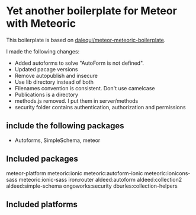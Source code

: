 # Yet another boilerplate for Meteor with Meteoric

This boilerplate is based on [dalequi/meteor-meteoric-boilerplate](https://github.com/dalequi/meteor-meteoric-boilerplate).

I made the following changes:

* Added autoforms to solve "AutoForm is not defined".
* Updated pacage versions
* Remove autopublish and insecure
* Use lib directory instead of both
* Filenames convention is consistent. Don't use camelcase
* Publications is a directory
* methods.js removed. I put them in server/methods
* security folder contains authentication, authorization and permissions

## include the following packages

* Autoforms, SimpleSchema,
meteor


## Included packages

meteor-platform
meteoric:ionic
meteoric:autoform-ionic
meteoric:ionicons-sass
meteoric:ionic-sass
iron:router
aldeed:autoform
aldeed:collection2
aldeed:simple-schema
ongoworks:security
dburles:collection-helpers

## Included platforms
